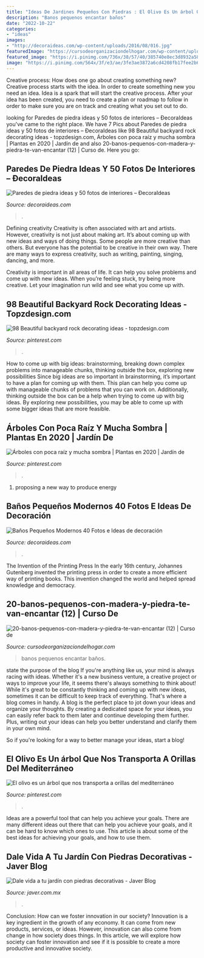 ```yaml
---
title: "Ideas De Jardines Pequeños Con Piedras : El Olivo Es Un árbol Que Nos Transporta A Orillas Del Mediterráneo"
description: "Banos pequenos encantar baños"
date: "2022-10-22"
categories:
- "ideas"
images:
- "http://decoraideas.com/wp-content/uploads/2016/08/016.jpg"
featuredImage: "https://cursodeorganizaciondelhogar.com/wp-content/uploads/2017/03/20-banos-pequenos-con-madera-y-piedra-te-van-encantar-12.jpg"
featured_image: "https://i.pinimg.com/736x/38/57/40/385740e8ec3d8932a5835aeac1568b8c.jpg"
image: "https://i.pinimg.com/564x/3f/e3/ae/3fe3ae3872a6cd4208fb17fee2b64e14.jpg"
---
```



Creative process: How does one go about creating something new?
Creative process starts with the idea. In order to create something new you need an idea. Idea is a spark that will start the creative process. After your idea has been created, you need to create a plan or roadmap to follow in order to make sure you are on track and creating what you set out to do.

	

		
looking for Paredes de piedra ideas y 50 fotos de interiores – ÐecoraIdeas you've came to the right place. We have 7 Pics about Paredes de piedra ideas y 50 fotos de interiores – ÐecoraIdeas like 98 Beautiful backyard rock decorating ideas - topzdesign.com, Árboles con poca raíz y mucha sombra | Plantas en 2020 | Jardín de and also 20-banos-pequenos-con-madera-y-piedra-te-van-encantar (12) | Curso de. Here you go:
		
    
## Paredes De Piedra Ideas Y 50 Fotos De Interiores – ÐecoraIdeas

<img loading=lazy src="https://decoraideas.com/wp-content/uploads/2016/07/15_guetzli-1.jpg" onerror="this.onerror=null;this.src='https://tse3.mm.bing.net/th?id=OIP.eYXahNE-eKtT1Te4-63xhQHaLB&amp;pid=15.1';" alt="Paredes de piedra ideas y 50 fotos de interiores – ÐecoraIdeas">

_Source: decoraideas.com_

>. 

	

Defining creativity
Creativity is often associated with art and artists. However, creativity is not just about making art. It’s about coming up with new ideas and ways of doing things.
Some people are more creative than others. But everyone has the potential to be creative in their own way. There are many ways to express creativity, such as writing, painting, singing, dancing, and more.

Creativity is important in all areas of life. It can help you solve problems and come up with new ideas. When you’re feeling stuck, try being more creative. Let your imagination run wild and see what you come up with.

    
## 98 Beautiful Backyard Rock Decorating Ideas - Topzdesign.com

<img loading=lazy src="https://i.pinimg.com/736x/bf/2f/61/bf2f6188d18174dbb34ae8e76269193f.jpg" onerror="this.onerror=null;this.src='https://tse4.mm.bing.net/th?id=OIP.jbRkEGxsKFoxLYFWtcTLLwHaJ3&amp;pid=15.1';" alt="98 Beautiful backyard rock decorating ideas - topzdesign.com">

_Source: pinterest.com_

>. 

	

How to come up with big ideas: brainstorming, breaking down complex problems into manageable chunks, thinking outside the box, exploring new possibilities
Since big ideas are so important in brainstorming, it’s important to have a plan for coming up with them. This plan can help you come up with manageable chunks of problems that you can work on. Additionally, thinking outside the box can be a help when trying to come up with big ideas. By exploring new possibilities, you may be able to come up with some bigger ideas that are more feasible.

    
## Árboles Con Poca Raíz Y Mucha Sombra | Plantas En 2020 | Jardín De

<img loading=lazy src="https://i.pinimg.com/736x/38/57/40/385740e8ec3d8932a5835aeac1568b8c.jpg" onerror="this.onerror=null;this.src='https://tse3.mm.bing.net/th?id=OIP.IwOMFoKoysfZmkTg1WftKwHaE6&amp;pid=15.1';" alt="Árboles con poca raíz y mucha sombra | Plantas en 2020 | Jardín de">

_Source: pinterest.com_

>. 

	

1. proposing a new way to produce energy 

    
## Baños Pequeños Modernos 40 Fotos E Ideas De Decoración

<img loading=lazy src="http://decoraideas.com/wp-content/uploads/2016/08/016.jpg" onerror="this.onerror=null;this.src='https://tse2.mm.bing.net/th?id=OIP.HZBPOoyL7uDh4MlNvxGZ4gAAAA&amp;pid=15.1';" alt="Baños Pequeños Modernos 40 Fotos e Ideas de decoración">

_Source: decoraideas.com_

>. 

	

The Invention of the Printing Press
In the early 16th century, Johannes Gutenberg invented the printing press in order to create a more efficient way of printing books. This invention changed the world and helped spread knowledge and democracy.

    
## 20-banos-pequenos-con-madera-y-piedra-te-van-encantar (12) | Curso De

<img loading=lazy src="https://cursodeorganizaciondelhogar.com/wp-content/uploads/2017/03/20-banos-pequenos-con-madera-y-piedra-te-van-encantar-12.jpg" onerror="this.onerror=null;this.src='https://tse1.mm.bing.net/th?id=OIP.xT0WE_v3FW_AgeWOU3ClVAHaLH&amp;pid=15.1';" alt="20-banos-pequenos-con-madera-y-piedra-te-van-encantar (12) | Curso de">

_Source: cursodeorganizaciondelhogar.com_

>banos pequenos encantar baños. 

	

state the purpose of the blog
If you're anything like us, your mind is always racing with ideas. Whether it's a new business venture, a creative project or ways to improve your life, it seems there's always something to think about! While it's great to be constantly thinking and coming up with new ideas, sometimes it can be difficult to keep track of everything. That's where a blog comes in handy.
A blog is the perfect place to jot down your ideas and organize your thoughts. By creating a dedicated space for your ideas, you can easily refer back to them later and continue developing them further. Plus, writing out your ideas can help you better understand and clarify them in your own mind.

So if you're looking for a way to better manage your ideas, start a blog!

    
## El Olivo Es Un árbol Que Nos Transporta A Orillas Del Mediterráneo

<img loading=lazy src="https://i.pinimg.com/736x/57/3a/04/573a048f9b71bed7afd1fc4b7525f210.jpg" onerror="this.onerror=null;this.src='https://tse4.mm.bing.net/th?id=OIP.CWbXNkPeo3_VV1zSWhyITAHaJ3&amp;pid=15.1';" alt="El olivo es un árbol que nos transporta a orillas del mediterráneo">

_Source: pinterest.com_

>. 

	

Ideas are a powerful tool that can help you achieve your goals. There are many different ideas out there that can help you achieve your goals, and it can be hard to know which ones to use. This article is about some of the best ideas for achieving your goals, and how to use them.

    
## Dale Vida A Tu Jardín Con Piedras Decorativas - Javer Blog

<img loading=lazy src="https://i.pinimg.com/564x/3f/e3/ae/3fe3ae3872a6cd4208fb17fee2b64e14.jpg" onerror="this.onerror=null;this.src='https://tse4.mm.bing.net/th?id=OIP.KKbyql6XM6gYZXBqRvCxHQHaJ4&amp;pid=15.1';" alt="Dale vida a tu jardín con piedras decorativas - Javer Blog">

_Source: javer.com.mx_

>. 

	

Conclusion: How can we foster innovation in our society?
Innovation is a key ingredient in the growth of any economy. It can come from new products, services, or ideas. However, innovation can also come from change in how society does things. In this article, we will explore how society can foster innovation and see if it is possible to create a more productive and innovative society.

